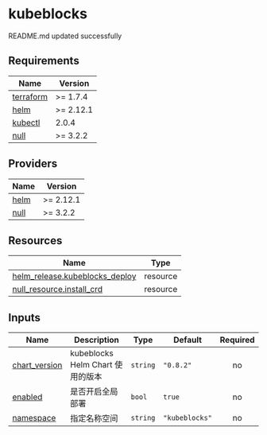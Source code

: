 # kubeblocks

<!-- BEGINNING OF PRE-COMMIT-TERRAFORM DOCS HOOK -->
README.md updated successfully
<!-- END OF PRE-COMMIT-TERRAFORM DOCS HOOK -->

<!-- BEGIN_TF_DOCS -->


## Requirements

| Name | Version |
|------|---------|
| <a name="requirement_terraform"></a> [terraform](#requirement\_terraform) | >= 1.7.4 |
| <a name="requirement_helm"></a> [helm](#requirement\_helm) | >= 2.12.1 |
| <a name="requirement_kubectl"></a> [kubectl](#requirement\_kubectl) | 2.0.4 |
| <a name="requirement_null"></a> [null](#requirement\_null) | >= 3.2.2 |
## Providers

| Name | Version |
|------|---------|
| <a name="provider_helm"></a> [helm](#provider\_helm) | >= 2.12.1 |
| <a name="provider_null"></a> [null](#provider\_null) | >= 3.2.2 |

## Resources

| Name | Type |
|------|------|
| [helm_release.kubeblocks_deploy](https://registry.terraform.io/providers/hashicorp/helm/latest/docs/resources/release) | resource |
| [null_resource.install_crd](https://registry.terraform.io/providers/hashicorp/null/latest/docs/resources/resource) | resource |
## Inputs

| Name | Description | Type | Default | Required |
|------|-------------|------|---------|:--------:|
| <a name="input_chart_version"></a> [chart\_version](#input\_chart\_version) | kubeblocks Helm Chart 使用的版本 | `string` | `"0.8.2"` | no |
| <a name="input_enabled"></a> [enabled](#input\_enabled) | 是否开启全局部署 | `bool` | `true` | no |
| <a name="input_namespace"></a> [namespace](#input\_namespace) | 指定名称空间 | `string` | `"kubeblocks"` | no |
<!-- END_TF_DOCS -->
